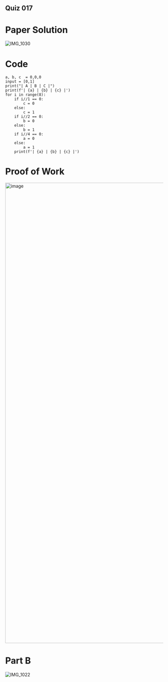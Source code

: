 ## Quiz 017

# Paper Solution

![IMG_1030](https://github.com/user-attachments/assets/17e5d3d2-8bff-4b73-b2c0-26bff2b837d4)

# Code

```
a, b, c  = 0,0,0
input = [0,1]
print("| A | B | C |")
print(f'| {a} | {b} | {c} |')
for i in range(8):
    if i//1 == 0:
        c = 0
    else:
        c = 1
    if i//2 == 0:
        b = 0
    else:
        b = 1
    if i//4 == 0:
        a = 0
    else:
        a = 1
    print(f'| {a} | {b} | {c} |')
```
# Proof of Work

<img width="1470" alt="image" src="https://github.com/user-attachments/assets/9f095a75-4cae-43e8-af6f-1bc602d8f9d2">

# Part B

![IMG_1022](https://github.com/user-attachments/assets/dae79c8a-0f1d-45dd-82d9-e4bcf834bde4)
